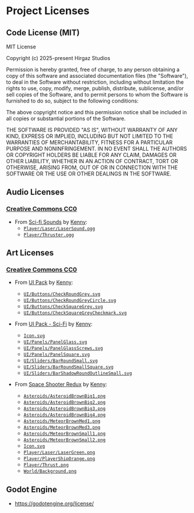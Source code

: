 # Project Licenses

## Code License (MIT)

MIT License

Copyright (c) 2025-present Hirgaz Studios

Permission is hereby granted, free of charge, to any person obtaining a copy
of this software and associated documentation files (the "Software"), to deal
in the Software without restriction, including without limitation the rights
to use, copy, modify, merge, publish, distribute, sublicense, and/or sell
copies of the Software, and to permit persons to whom the Software is
furnished to do so, subject to the following conditions:

The above copyright notice and this permission notice shall be included in all
copies or substantial portions of the Software.

THE SOFTWARE IS PROVIDED "AS IS", WITHOUT WARRANTY OF ANY KIND, EXPRESS OR
IMPLIED, INCLUDING BUT NOT LIMITED TO THE WARRANTIES OF MERCHANTABILITY,
FITNESS FOR A PARTICULAR PURPOSE AND NONINFRINGEMENT. IN NO EVENT SHALL THE
AUTHORS OR COPYRIGHT HOLDERS BE LIABLE FOR ANY CLAIM, DAMAGES OR OTHER
LIABILITY, WHETHER IN AN ACTION OF CONTRACT, TORT OR OTHERWISE, ARISING FROM,
OUT OF OR IN CONNECTION WITH THE SOFTWARE OR THE USE OR OTHER DEALINGS IN THE
SOFTWARE.

## Audio Licenses

### [Creative Commons CC0](https://creativecommons.org/publicdomain/zero/1.0/)

* From [Sci-fi Sounds](https://www.kenney.nl/assets/sci-fi-sounds) by [Kenny](https://www.kenney.nl/):
	- [`Player/Laser/LaserSound.ogg`](Player/Laser/LaserSound.ogg)
	- [`Player/Thruster.ogg`](Player/Thruster.ogg)

## Art Licenses

### [Creative Commons CC0](https://creativecommons.org/publicdomain/zero/1.0/)

* From [UI Pack](https://kenney.nl/assets/ui-pack) by [Kenny](https://www.kenney.nl/):
	- [`UI/Buttons/CheckRoundGrey.svg`](UI/Buttons/CheckRoundGrey.svg)
	- [`UI/Buttons/CheckRoundGreyCircle.svg`](UI/Buttons/CheckRoundGreyCircle.svg)
	- [`UI/Buttons/CheckSquareGrey.svg`](UI/Buttons/CheckSquareGrey.svg)
	- [`UI/Buttons/CheckSquareGreyCheckmark.svg`](UI/Buttons/CheckSquareGreyCheckmark.svg)

* From [UI Pack - Sci-Fi](https://www.kenney.nl/assets/ui-pack-sci-fi) by [Kenny](https://www.kenney.nl/):
	- [`Icon.svg`](Icon.svg)
	- [`UI/Panels/PanelGlass.svg`](UI/Panels/PanelGlass.svg)
	- [`UI/Panels/PanelGlassScrews.svg`](UI/Panels/PanelGlassScrews.svg)
	- [`UI/Panels/PanelSquare.svg`](UI/Panels/PanelSquare.svg)
	- [`UI/Sliders/BarRoundSmall.svg`](UI/Sliders/BarRoundSmall.svg)
	- [`UI/Sliders/BarRoundSmallSquare.svg`](UI/Sliders/BarRoundSmallSquare.svg)
	- [`UI/Sliders/BarShadowRoundOutlineSmall.svg`](UI/Sliders/BarShadowRoundOutlineSmall.svg)

* From [Space Shooter Redux](https://www.kenney.nl/assets/space-shooter-redux) by [Kenny](https://www.kenney.nl/):
	- [`Asteroids/AsteroidBrownBig1.png`](Asteroids/AsteroidBrownBig1.png)
	- [`Asteroids/AsteroidBrownBig2.png`](Asteroids/AsteroidBrownBig2.png)
	- [`Asteroids/AsteroidBrownBig3.png`](Asteroids/AsteroidBrownBig3.png)
	- [`Asteroids/AsteroidBrownBig4.png`](Asteroids/AsteroidBrownBig4.png)
	- [`Asteroids/MeteorBrownMed1.png`](Asteroids/MeteorBrownMed1.png)
	- [`Asteroids/MeteorBrownMed3.png`](Asteroids/MeteorBrownMed3.png)
	- [`Asteroids/MeteorBrownSmall1.png`](Asteroids/MeteorBrownSmall1.png)
	- [`Asteroids/MeteorBrownSmall2.png`](Asteroids/MeteorBrownSmall2.png)
	- [`Icon.svg`](Icon.svg)
	- [`Player/Laser/LaserGreen.png`](Player/Laser/LaserGreen.png)
	- [`Player/PlayerShipOrange.png`](Player/PlayerShipOrange.png)
	- [`Player/Thrust.png`](Player/Thrust.png)
	- [`World/Background.png`](World/Background.png)

## Godot Engine

- https://godotengine.org/license/
